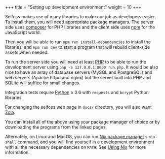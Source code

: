 +++
title = "Setting up development environment"
weight = 10
+++

Selfoss makes use of many libraries to make our job as developers easier. To install them, you will need appropriate package managers. The server side uses [composer](https://getcomposer.org/) for PHP libraries and the client side uses [npm](https://www.npmjs.com/get-npm) for the JavaScript world.

Then you will be able to run `npm run install-dependencies` to install the libraries, and `npm run dev` to start a program that will rebuild client-side assets when needed.

To run the server side you will need at least [PHP](https://www.php.net/downloads) to be able to run the development server using `php -S 127.0.0.1:8000 run.php`. It would be also nice to have an array of database servers (MySQL and PostgreSQL) and web servers (Apache httpd and nginx) but the server built into PHP and SQLite will suffice for small changes.

Integration tests require [Python](https://python.org/) ≥ 3.6 with `requests` and `bcrypt` Python libraries.

For changing the selfoss web page in `docs/` directory, you will also want [Zola](https://www.getzola.org/documentation/getting-started/installation/).

You can install all of the above using your package manager of choice or by downloading the programs from the linked pages.

Alternately, on Linux and MacOS, you can run [Nix package manager](https://nixos.org/download.html)’s `nix-shell` command, and you will find yourself in a development environment with all the necessary dependencies on `PATH`. See [Using Nix](@/docs/development/using-nix.md) for more information.
